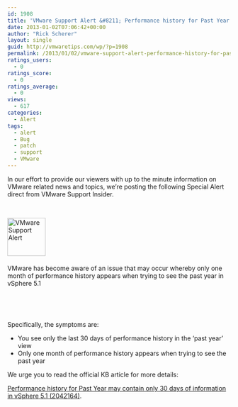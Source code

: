 ```yaml
---
id: 1908
title: 'VMware Support Alert &#8211; Performance history for Past Year may contain only 30 days'
date: 2013-01-02T07:06:42+00:00
author: "Rick Scherer"
layout: single
guid: http://vmwaretips.com/wp/?p=1908
permalink: /2013/01/02/vmware-support-alert-performance-history-for-past-year-may-contain-only-30-days/
ratings_users:
  - 0
ratings_score:
  - 0
ratings_average:
  - 0
views:
  - 617
categories:
  - Alert
tags:
  - alert
  - Bug
  - patch
  - support
  - VMware
---
```

In our effort to provide our viewers with up to the minute information on VMware related news and topics, we&#8217;re posting the following Special Alert direct from VMware Support Insider.

&nbsp;

<!--more-->

<img class="asset asset-image at-xid-6a00d8341c328153ef01543330c84d970c alignleft" style="margin: 0px 25px 5px 0px; border: 0px;" title="VMware Support Alert" src="http://blogs.vmware.com/tp/.a/6a00d8341c328153ef01543330c84d970c-800wi" alt="VMware Support Alert" width="86" height="86" border="0" />

VMware has become aware of an issue that may occur whereby only one month of performance history appears when trying to see the past year in vSphere 5.1

&nbsp;

&nbsp;

Specifically, the symptoms are:

  * You see only the last 30 days of performance history in the ‘past year’ view
  * Only one month of performance history appears when trying to see the past year

We urge you to read the official KB article for more details:
  
<a href="http://kb.vmware.com/kb/2042164" target="_blank">Performance history for Past Year may contain only 30 days of information in vSphere 5.1 (2042164)</a>.